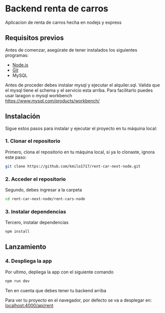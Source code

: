 # Backend renta de carros

Aplicacion de renta de carros hecha en nodejs y express


## Requisitos previos

Antes de comenzar, asegúrate de tener instalados los siguientes programas:

- [Node.js](https://nodejs.org/)
- [Git](https://git-scm.com/)
- MySQL

Antes de proceder debes instalar mysql y ejecutar el alquiler.sql. Valida que el mysql tiene el schema y el servicio esta arriba. Para facilitarlo puedes usar laragon o mysql workbench https://www.mysql.com/products/workbench/

## Instalación

Sigue estos pasos para instalar y ejecutar el proyecto en tu máquina local:

### 1. Clonar el repositorio

Primero, clona el repositorio en tu máquina local, si ya lo clonaste, ignora este paso:

```bash
git clone https://github.com/kmilo1717/rent-car-next-node.git
```

### 2. Acceder el repositorio

Segundo, debes ingresar a la carpeta

```bash
cd rent-car-next-node/rent-cars-node
```
### 3. Instalar dependencias

Tercero, instalar dependencias

```bash
npm install
```

## Lanzamiento

### 4. Despliega la app

Por ultimo, depliega la app con el siguiente comando

```bash
npm run dev
```
Ten en cuenta que debes tener tu backend arriba

Para ver tu proyecto en el navegador, por defecto se va a desplegar en: [localhost:4000/api/rent](http://localhost:4000/api/rent)
